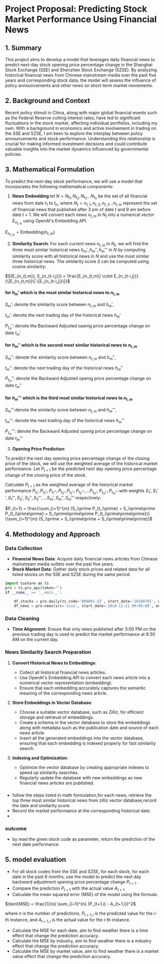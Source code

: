 
# Project Proposal: Predicting Stock Market Performance Using Financial News

## 1. Summary

This project aims to develop a model that leverages daily financial news to predict next-day stock opening price percentage change in the Shanghai Stock Exchange (SSE) and Shenzhen Stock Exchange (SZSE). By analyzing historical financial news from Chinese mainstream media over the past five years and corresponding stock data, the model will assess the influence of policy announcements and other news on short-term market movements.

## 2. Background and Context

Recent policy stimuli in China, along with major global financial events such as the Federal Reserve cutting interest rates, have led to significant fluctuations in the stock market, affecting individual portfolios, including my own. With a background in economics and active involvement in trading on the SSE and SZSE, I am keen to explore the interplay between policy announcements and stock performance. Understanding this relationship is crucial for making informed investment decisions and could contribute valuable insights into the market dynamics influenced by governmental policies.


## 3. Mathematical Formulation

To predict the next-day stock performance, we will use a model that incorporates the following mathematical components:

1. **News Embedding**:let $`N={N_{t_1},N_{t_2},N_{t_3}...N_{t_n}}`$ be the set of all financial news from date $`t_1`$ to $`t_n`$, where $`N_t={n_{t,1},n_{t,2},n_{t,3}...n_{t,m}}`$ represent the set of financial news that published after 3 pm of date $`t`$ and 9 am before date $`t+1`$. We will convert each news $`n_{t,m}`$ in $`N_t`$ into a numerical vector $`E_{n_{t,m}}`$ using OpenAI's Embedding API.

$`E_{n_{t,m}} = \text{Embedding}(n_{t,m})`$

2. **Similarity Search**: For each current news $`n_{t,m} \text{ in } N_t`$, we will find the three most similar historical news $`h_m\prime,h_m\prime\prime,h_m\prime\prime\prime \text{ in } N`$ by computing similarity score with all historical news in $`N`$ and use the most similar three historical news. The similarity score $`S`$ can be computed using cosine similarity:

$`S(E_{n_{t,m}}, E_{n_{t-i,j}}) = \frac{E_{n_{t,m}} \cdot E_{n_{t-i,j}}}{\|E_{n_{t,m}}\| \|E_{n_{t-i,j}}\|}`$
#### for $`h_m\prime`$ which is the most similar historical news to $`n_{t,m}`$
$`S_m\prime`$: denote the similarity score between $`n_{t,m}`$ and $`h_m\prime`$,

$`t_m\prime`$: denote the next trading day of the historical news $`h_m\prime`$ 

$`P_{t_m}\prime `$: denote the Backward Adjusted openig price percentage change on date $`t_m\prime`$ 

#### for $`h_m\prime\prime`$ which is the second most similar historical news to $`n_{t,m}`$
$`S_m\prime\prime`$: denote the similarity score between $`n_{t,m}`$ and $`h_m\prime\prime`$,

$`t_m\prime\prime`$: denote the next trading day of the historical news $`h_m\prime\prime`$ 

$`P_{t_m}\prime\prime `$: denote the Backward Adjusted openig price percentage change on date $`t_m\prime\prime`$ 

#### for $`h_m\prime\prime\prime`$ which is the third most similar historical news to $`n_{t,m}`$
$`S_m\prime\prime\prime`$:denote the similarity score between $`n_{t,m}`$ and $`h_m\prime\prime\prime`$,

$`t_m\prime\prime\prime`$: denote the next trading day of the historical news $`h_m\prime\prime\prime`$ 

$`P_{t_m}\prime\prime\prime `$: denote the Backward Adjusted openig price percentage change on date $`t_m\prime\prime\prime`$ 

3. **Opening Price Prediction**:

To predict the next day opening price percentage change of the closing price of the stock, we will use the weighted average of the historical market performance. Let $`P_{t+1}`$ be the predicted next day opening price percentage change of the closing price of the stock. 


Calculate $`P_{t+1}`$ as the weighted average of the historical market performance $`P_{t_1\prime}, P_{t_1\prime\prime}, P_{t_1\prime\prime\prime},P_{t_2\prime}, P_{t_2\prime\prime}, P_{t_2\prime\prime\prime},\dots P_{t_m\prime}, P_{t_m\prime\prime}, P_{t_m\prime\prime\prime}`$ with weights $`S_1\prime, S_1\prime\prime, S_1\prime\prime\prime,S_2\prime, S_2\prime\prime, S_2\prime\prime\prime, \dots S_m\prime, S_m\prime\prime, S_m\prime\prime\prime`$ respectively:

$`P_{t+1} = \frac{\sum_{i=1}^{m} (S_i\prime P_{t_i\prime} + S_i\prime\prime P_{t_i\prime\prime} + S_i\prime\prime\prime P_{t_i\prime\prime\prime})}{\sum_{i=1}^{m} (S_i\prime + S_i\prime\prime + S_i\prime\prime\prime)}`$


## 4. Methodology and Approach

### Data Collection

- **Financial News Data**: Acquire daily financial news articles from Chinese mainstream media outlets over the past five years.
- **Stock Market Data**: Gather daily stock prices and related data for all listed stocks on the SSE and SZSE during the same period.
```python
import tushare as ts
pro = ts.pro_api(token="")
if __name__ == '__main__':
   
    df_stocks = pro.daily(ts_code='000001.SZ', start_date='20180701', end_date='20180718')
    df_news = pro.news(src='sina', start_date='2018-11-21 09:00:00', end_date='2018-11-22 10:10:00')
```
### Data Cleaning

- **Time Alignment**: Ensure that only news published after 3:00 PM on the previous trading day is used to predict the market performance at 9:30 AM on the current day.

### News Similarity Search Preparation
1. **Convert Historical News to Embeddings**:
   - Collect all historical financial news articles.
   - Use OpenAI's Embedding API to convert each news article into a numerical vector representation (embedding).
   - Ensure that each embedding accurately captures the semantic meaning of the corresponding news article.

2. **Store Embeddings in Vector Database**:
   - Choose a suitable vector database, such as Zilliz, for efficient storage and retrieval of embeddings.
   - Create a schema in the vector database to store the embeddings along with metadata such as the publication date and source of each news article.
   - Insert all the generated embeddings into the vector database, ensuring that each embedding is indexed properly for fast similarity search.

3. **Indexing and Optimization**:
   - Optimize the vector database by creating appropriate indexes to speed up similarity searches.
   - Regularly update the database with new embeddings as new financial news articles are published.

### 
  - follow the steps listed in math formulation,for each news, retrieve the top three most similar historical news from zilliz vector database,record the date and similarity score.
  - Record the market performance at the corresponding historical date.
  - 

### outcome
  - by read the given stock code as parameter, return the prediction of the next date performance. 

## 5. model evaluation
   - For all stock codes from the SSE and SZSE, for each stock, for each date in the past 6 months, use the model to predict the next day backward adjustment opening price percentage change $`P_{t+1}`$. 
   - Compare the prediction $`P_{t+1}`$ with the actual value $`A_{t+1}`$.
   - Calculate the mean squared error (MSE) of the model using the formula:
   
   $`\text{MSE} = \frac{1}{n} \sum_{i=1}^{n} (P_{t+1,i} - A_{t+1,i})^2`$
   
   where $`n`$ is the number of predictions, $`P_{t+1,i}`$ is the predicted value for the $`i`$-th instance, and $`A_{t+1,i}`$ is the actual value for the $`i`$-th instance.
   - Calculate the MSE for each date, aim to find weather there is a time effect that change the prediction accuracy.
   - Calculate the MSE by industry, aim to find weather there is a industry effect that change the prediction accuracy.
   - Calculate the MSE by market value, aim to find weather there is a market value effect that change the prediction accuracy.
